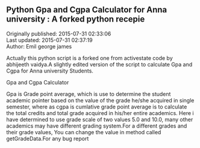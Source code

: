 ## Python Gpa and Cgpa Calculator for Anna university : A forked python recepie  
Originally published: 2015-07-31 02:33:06  
Last updated: 2015-07-31 02:37:19  
Author: Emil george james  
  
Actually this python script is a forked one from activestate code by abhijeeth vaidya.A slightly edited version of the script to calculate Gpa and Cgpa for Anna university Students.

Gpa and Cgpa Calculator

Gpa is Grade point average, which is use to determine the student academic pointer based on the value of the grade he/she acquired in single semester, where as cgpa is cumlative grade point average is to calculate the total credits and total grade acquired in his/her entire academics. Here i have determined to use grade scale of two values 5.0 and 10.0, many other academics may have different grading system.For a different grades and their grade values, You can change the value in method called getGradeData.For any bug report 
